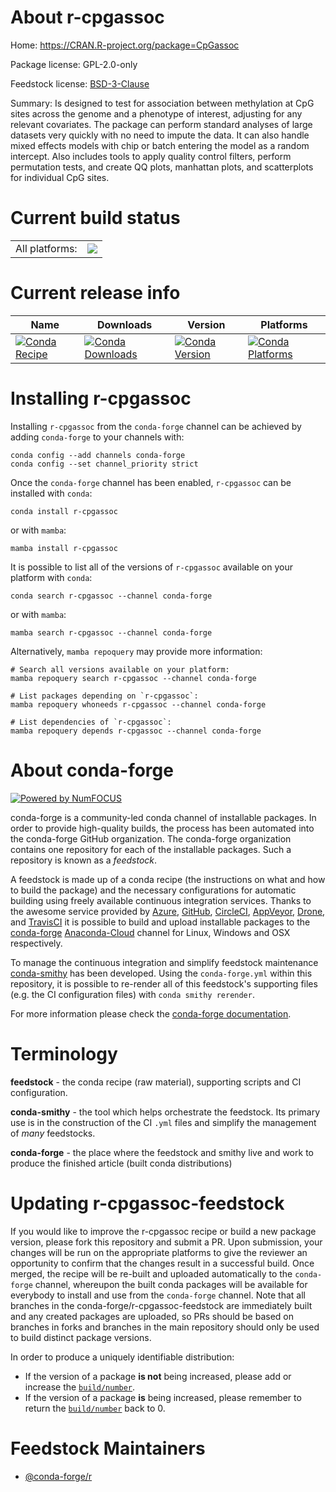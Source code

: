 About r-cpgassoc
================

Home: https://CRAN.R-project.org/package=CpGassoc

Package license: GPL-2.0-only

Feedstock license: [BSD-3-Clause](https://github.com/conda-forge/r-cpgassoc-feedstock/blob/main/LICENSE.txt)

Summary: Is designed to test for association between methylation at CpG sites across the genome and a phenotype of interest, adjusting for any relevant covariates. The package can perform standard analyses of large datasets very quickly with no need to impute the data. It can also handle mixed effects models with chip or batch entering the model as a random intercept. Also includes tools to apply quality control filters, perform permutation tests, and create QQ plots, manhattan plots, and scatterplots for individual CpG sites.

Current build status
====================


<table><tr><td>All platforms:</td>
    <td>
      <a href="https://dev.azure.com/conda-forge/feedstock-builds/_build/latest?definitionId=9756&branchName=main">
        <img src="https://dev.azure.com/conda-forge/feedstock-builds/_apis/build/status/r-cpgassoc-feedstock?branchName=main">
      </a>
    </td>
  </tr>
</table>

Current release info
====================

| Name | Downloads | Version | Platforms |
| --- | --- | --- | --- |
| [![Conda Recipe](https://img.shields.io/badge/recipe-r--cpgassoc-green.svg)](https://anaconda.org/conda-forge/r-cpgassoc) | [![Conda Downloads](https://img.shields.io/conda/dn/conda-forge/r-cpgassoc.svg)](https://anaconda.org/conda-forge/r-cpgassoc) | [![Conda Version](https://img.shields.io/conda/vn/conda-forge/r-cpgassoc.svg)](https://anaconda.org/conda-forge/r-cpgassoc) | [![Conda Platforms](https://img.shields.io/conda/pn/conda-forge/r-cpgassoc.svg)](https://anaconda.org/conda-forge/r-cpgassoc) |

Installing r-cpgassoc
=====================

Installing `r-cpgassoc` from the `conda-forge` channel can be achieved by adding `conda-forge` to your channels with:

```
conda config --add channels conda-forge
conda config --set channel_priority strict
```

Once the `conda-forge` channel has been enabled, `r-cpgassoc` can be installed with `conda`:

```
conda install r-cpgassoc
```

or with `mamba`:

```
mamba install r-cpgassoc
```

It is possible to list all of the versions of `r-cpgassoc` available on your platform with `conda`:

```
conda search r-cpgassoc --channel conda-forge
```

or with `mamba`:

```
mamba search r-cpgassoc --channel conda-forge
```

Alternatively, `mamba repoquery` may provide more information:

```
# Search all versions available on your platform:
mamba repoquery search r-cpgassoc --channel conda-forge

# List packages depending on `r-cpgassoc`:
mamba repoquery whoneeds r-cpgassoc --channel conda-forge

# List dependencies of `r-cpgassoc`:
mamba repoquery depends r-cpgassoc --channel conda-forge
```


About conda-forge
=================

[![Powered by
NumFOCUS](https://img.shields.io/badge/powered%20by-NumFOCUS-orange.svg?style=flat&colorA=E1523D&colorB=007D8A)](https://numfocus.org)

conda-forge is a community-led conda channel of installable packages.
In order to provide high-quality builds, the process has been automated into the
conda-forge GitHub organization. The conda-forge organization contains one repository
for each of the installable packages. Such a repository is known as a *feedstock*.

A feedstock is made up of a conda recipe (the instructions on what and how to build
the package) and the necessary configurations for automatic building using freely
available continuous integration services. Thanks to the awesome service provided by
[Azure](https://azure.microsoft.com/en-us/services/devops/), [GitHub](https://github.com/),
[CircleCI](https://circleci.com/), [AppVeyor](https://www.appveyor.com/),
[Drone](https://cloud.drone.io/welcome), and [TravisCI](https://travis-ci.com/)
it is possible to build and upload installable packages to the
[conda-forge](https://anaconda.org/conda-forge) [Anaconda-Cloud](https://anaconda.org/)
channel for Linux, Windows and OSX respectively.

To manage the continuous integration and simplify feedstock maintenance
[conda-smithy](https://github.com/conda-forge/conda-smithy) has been developed.
Using the ``conda-forge.yml`` within this repository, it is possible to re-render all of
this feedstock's supporting files (e.g. the CI configuration files) with ``conda smithy rerender``.

For more information please check the [conda-forge documentation](https://conda-forge.org/docs/).

Terminology
===========

**feedstock** - the conda recipe (raw material), supporting scripts and CI configuration.

**conda-smithy** - the tool which helps orchestrate the feedstock.
                   Its primary use is in the construction of the CI ``.yml`` files
                   and simplify the management of *many* feedstocks.

**conda-forge** - the place where the feedstock and smithy live and work to
                  produce the finished article (built conda distributions)


Updating r-cpgassoc-feedstock
=============================

If you would like to improve the r-cpgassoc recipe or build a new
package version, please fork this repository and submit a PR. Upon submission,
your changes will be run on the appropriate platforms to give the reviewer an
opportunity to confirm that the changes result in a successful build. Once
merged, the recipe will be re-built and uploaded automatically to the
`conda-forge` channel, whereupon the built conda packages will be available for
everybody to install and use from the `conda-forge` channel.
Note that all branches in the conda-forge/r-cpgassoc-feedstock are
immediately built and any created packages are uploaded, so PRs should be based
on branches in forks and branches in the main repository should only be used to
build distinct package versions.

In order to produce a uniquely identifiable distribution:
 * If the version of a package **is not** being increased, please add or increase
   the [``build/number``](https://docs.conda.io/projects/conda-build/en/latest/resources/define-metadata.html#build-number-and-string).
 * If the version of a package **is** being increased, please remember to return
   the [``build/number``](https://docs.conda.io/projects/conda-build/en/latest/resources/define-metadata.html#build-number-and-string)
   back to 0.

Feedstock Maintainers
=====================

* [@conda-forge/r](https://github.com/conda-forge/r/)

